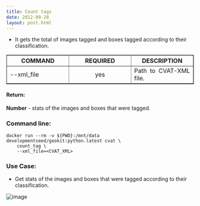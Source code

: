 ```yaml
---
title: Count tags
date: 2012-09-28
layout: post.html
---
```


- It gets the total of images tagged and boxes tagged according to their classification.

<table border cellpadding="5">
	<tr>
		<th style="width: 30%;">COMMAND</th> 
        <th style="width: 30%;">REQUIRED</th> 
        <th style="width: 30%;">DESCRIPTION</th>
	</tr>
	<tr>
		<td style="text-align: justify; vertical-align: middle;">--xml_file</td> 
        <td style="text-align: center; vertical-align: middle;">yes</td>
        <td style="text-align: justify; vertical-align: middle;">Path to CVAT-XML file.</td>
	</tr>
</table>

#### Return:

**Number** - stats of the images and boxes that were tagged.

### Command line:

```
docker run --rm -v ${PWD}:/mnt/data developmentseed/geokit:python.latest cvat \
    count_tag \
    --xml_file=<CVAT_XML>
```

### Use Case:

- Get stats of the images and boxes that were tagged according to their classification.

![image](https://user-images.githubusercontent.com/19536044/129048712-73989a8c-f5c8-48a3-9601-114d8ac5dd7c.png)
